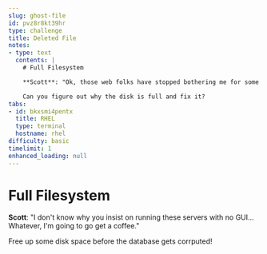 ```yaml
---
slug: ghost-file
id: pvz8r8kt39hr
type: challenge
title: Deleted File
notes:
- type: text
  contents: |
    # Full Filesystem

    **Scott**: "Ok, those web folks have stopped bothering me for some reason, guess they finally figured out THEIR problem.  Oh hey, not a big deal, but the database server's been alerting all night that it's disk is full.  I just ack'd it, those emails were really getting annoying."

    Can you figure out why the disk is full and fix it?
tabs:
- id: bkxsmi4pentx
  title: RHEL
  type: terminal
  hostname: rhel
difficulty: basic
timelimit: 1
enhanced_loading: null
---
```

# Full Filesystem

**Scott**: "I don't know why you insist on running these servers with no GUI... Whatever, I'm going to go get a coffee."

Free up some disk space before the database gets corrputed!